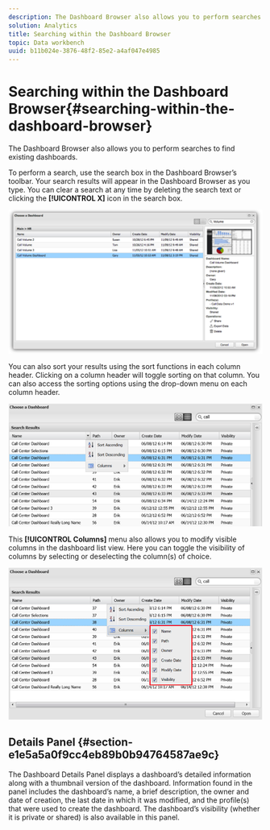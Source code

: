 ```yaml
---
description: The Dashboard Browser also allows you to perform searches to find existing dashboards.
solution: Analytics
title: Searching within the Dashboard Browser
topic: Data workbench
uuid: b11b024e-3876-48f2-85e2-a4af047e4985
---
```


# Searching within the Dashboard Browser{#searching-within-the-dashboard-browser}

The Dashboard Browser also allows you to perform searches to find existing dashboards.

To perform a search, use the search box in the Dashboard Browser’s toolbar. Your search results will appear in the Dashboard Browser as you type. You can clear a search at any time by deleting the search text or clicking the **[!UICONTROL X]** icon in the search box.

![](assets/search.png)

You can also sort your results using the sort functions in each column header. Clicking on a column header will toggle sorting on that column. You can also access the sorting options using the drop-down menu on each column header.

![](assets/sorting.png)

This **[!UICONTROL Columns]** menu also allows you to modify visible columns in the dashboard list view. Here you can toggle the visibility of columns by selecting or deselecting the column(s) of choice.

![](assets/sorting_columns.png)

## Details Panel {#section-e1e5a5a0f9cc4eb89b0b94764587ae9c}

The Dashboard Details Panel displays a dashboard’s detailed information along with a thumbnail version of the dashboard. Information found in the panel includes the dashboard’s name, a brief description, the owner and date of creation, the last date in which it was modified, and the profile(s) that were used to create the dashboard. The dashboard’s visibility (whether it is private or shared) is also available in this panel. 
